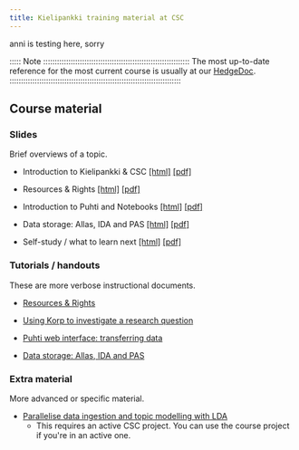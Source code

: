 ```yaml
---
title: Kielipankki training material at CSC
---
```


anni is testing here, sorry

::::: Note ::::::::::::::::::::::::::::::::::::::::::::::::::::::::::::::::
The most up-to-date reference for the most current course is usually at our
[HedgeDoc](https://siili.rahtiapp.fi/kielipankki-training).
:::::::::::::::::::::::::::::::::::::::::::::::::::::::::::::::::::::::::::

## Course material

### Slides

Brief overviews of a topic.

* Introduction to Kielipankki & CSC [[html]](slides/intro.html) [[pdf]](https://a3s.fi/Kielipankki-training/intro.pdf)

* Resources & Rights [[html]](slides/rights_and_licenses.html) [[pdf]](https://a3s.fi/Kielipankki-training/rights_and_licenses.pdf)

* Introduction to Puhti and Notebooks [[html]](slides/puhti_jupyter_intro.html) [[pdf]](https://a3s.fi/Kielipankki-training/puhti_jupyter_intro.pdf)

* Data storage: Allas, IDA and PAS [[html]](slides/data_after_processing.html) [[pdf]](https://a3s.fi/Kielipankki-training/data_after_processing.pdf)

* Self-study / what to learn next [[html]](slides/self_study.html) [[pdf]](https://a3s.fi/Kielipankki-training/self_study.pdf)

### Tutorials / handouts

These are more verbose instructional documents.

* [Resources & Rights](tutorials/rights_and_licenses_handout.html)

* [Using Korp to investigate a research question](tutorials/korp_script.html)

* [Puhti web interface: transferring data](tutorials/fetch_data_into_puhti.html)

* [Data storage: Allas, IDA and PAS](tutorials/data_after_processing_handout.html)

### Extra material

More advanced or specific material.

* [Parallelise data ingestion and topic modelling with LDA](tutorials/lda.html)
    * This requires an active CSC project. You can use the course project if you're in an active one.
